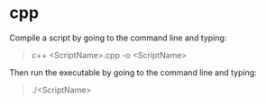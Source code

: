# cpp

Compile a script by going to the command line and typing:

> c++ &lt;ScriptName&gt;.cpp -o &lt;ScriptName&gt;

Then run the executable by going to the command line and typing:

> ./&lt;ScriptName&gt;
